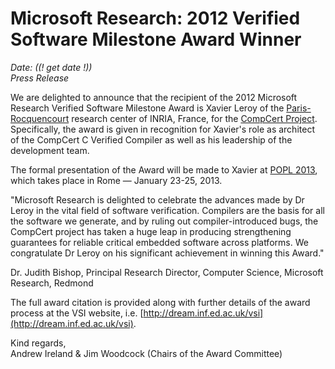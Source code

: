 <!-- ((! set title CompCert award !)) ((! set community !)) -->
<!-- ((! set date December 19, 2012 !)) -->

# Microsoft Research: 2012 Verified Software Milestone Award Winner

_Date: ((! get date !))_  
_Press Release_

We are delighted to announce that the recipient of the 2012 Microsoft
Research Verified Software Milestone Award is Xavier Leroy of the
[Paris-Rocquencourt](http://www-rocq.inria.fr) research center of
INRIA, France, for the [CompCert Project](http://compcert.inria.fr).
Specifically, the award is given in recognition for Xavier's role as
architect of the CompCert C Verified Compiler as well as his
leadership of the development team.

The formal presentation of the Award will be made to Xavier at
[POPL 2013](http://popl.mpi-sws.org/2013/), which takes place in
Rome — January 23-25, 2013.

"Microsoft Research is delighted to celebrate the advances made by Dr
Leroy in the vital field of software verification.  Compilers are the
basis for all the software we generate, and by ruling out
compiler-introduced bugs, the CompCert project has taken a huge leap
in producing strengthening guarantees for reliable critical embedded
software across platforms. We congratulate Dr Leroy on his significant
achievement in winning this Award."

Dr. Judith Bishop, Principal Research Director, Computer Science,
Microsoft Research, Redmond


The full award citation is provided along with further details of the
award process at the VSI website, i.e.
[http://dream.inf.ed.ac.uk/vsi](http://dream.inf.ed.ac.uk/vsi).

Kind regards,  
Andrew Ireland & Jim Woodcock (Chairs of the Award Committee)
